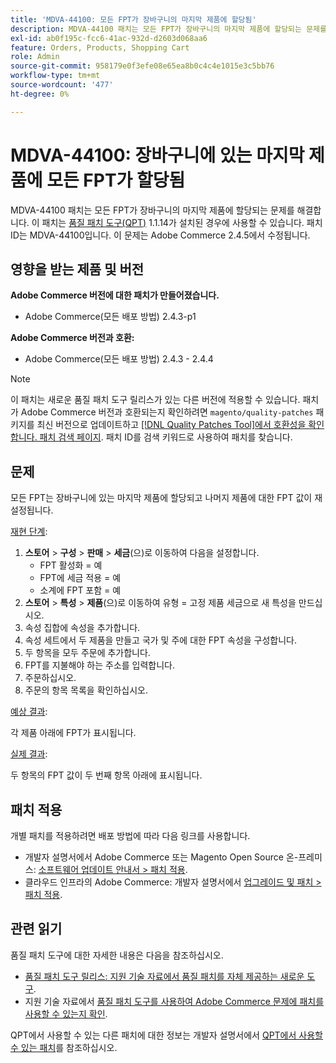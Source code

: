 ```yaml
---
title: 'MDVA-44100: 모든 FPT가 장바구니의 마지막 제품에 할당됨'
description: MDVA-44100 패치는 모든 FPT가 장바구니의 마지막 제품에 할당되는 문제를 해결합니다. 이 패치는 [Quality Patches Tool (QPT)](/help/announcements/adobe-commerce-announcements/magento-quality-patches-released-new-tool-to-self-serve-quality-patches.md) 1.1.14가 설치된 경우 사용할 수 있습니다. 패치 ID는 MDVA-44100입니다. 이 문제는 Adobe Commerce 2.4.5에서 수정됩니다.
exl-id: ab0f195c-fcc6-41ac-932d-d2603d068aa6
feature: Orders, Products, Shopping Cart
role: Admin
source-git-commit: 958179e0f3efe08e65ea8b0c4c4e1015e3c5bb76
workflow-type: tm+mt
source-wordcount: '477'
ht-degree: 0%

---
```


# MDVA-44100: 장바구니에 있는 마지막 제품에 모든 FPT가 할당됨

MDVA-44100 패치는 모든 FPT가 장바구니의 마지막 제품에 할당되는 문제를 해결합니다. 이 패치는 [품질 패치 도구(QPT)](/help/announcements/adobe-commerce-announcements/magento-quality-patches-released-new-tool-to-self-serve-quality-patches.md) 1.1.14가 설치된 경우에 사용할 수 있습니다. 패치 ID는 MDVA-44100입니다. 이 문제는 Adobe Commerce 2.4.5에서 수정됩니다.

## 영향을 받는 제품 및 버전

**Adobe Commerce 버전에 대한 패치가 만들어졌습니다.**

* Adobe Commerce(모든 배포 방법) 2.4.3-p1

**Adobe Commerce 버전과 호환:**

* Adobe Commerce(모든 배포 방법) 2.4.3 - 2.4.4

>[!NOTE]
>
>이 패치는 새로운 품질 패치 도구 릴리스가 있는 다른 버전에 적용할 수 있습니다. 패치가 Adobe Commerce 버전과 호환되는지 확인하려면 `magento/quality-patches` 패키지를 최신 버전으로 업데이트하고 [[!DNL Quality Patches Tool]에서 호환성을 확인합니다. 패치 검색 페이지](https://devdocs.magento.com/quality-patches/tool.html#patch-grid). 패치 ID를 검색 키워드로 사용하여 패치를 찾습니다.

## 문제

모든 FPT는 장바구니에 있는 마지막 제품에 할당되고 나머지 제품에 대한 FPT 값이 재설정됩니다.

<u>재현 단계</u>:

1. **스토어** > **구성** > **판매** > **세금**(으)로 이동하여 다음을 설정합니다.
   * FPT 활성화 = 예
   * FPT에 세금 적용 = 예
   * 소계에 FPT 포함 = 예
1. **스토어** > **특성** > **제품**(으)로 이동하여 유형 = 고정 제품 세금으로 새 특성을 만드십시오.
1. 속성 집합에 속성을 추가합니다.
1. 속성 세트에서 두 제품을 만들고 국가 및 주에 대한 FPT 속성을 구성합니다.
1. 두 항목을 모두 주문에 추가합니다.
1. FPT를 지불해야 하는 주소를 입력합니다.
1. 주문하십시오.
1. 주문의 항목 목록을 확인하십시오.

<u>예상 결과</u>:

각 제품 아래에 FPT가 표시됩니다.

<u>실제 결과</u>:

두 항목의 FPT 값이 두 번째 항목 아래에 표시됩니다.

## 패치 적용

개별 패치를 적용하려면 배포 방법에 따라 다음 링크를 사용합니다.

* 개발자 설명서에서 Adobe Commerce 또는 Magento Open Source 온-프레미스: [소프트웨어 업데이트 안내서 > 패치 적용](https://devdocs.magento.com/guides/v2.4/comp-mgr/patching/mqp.html).
* 클라우드 인프라의 Adobe Commerce: 개발자 설명서에서 [업그레이드 및 패치 > 패치 적용](https://devdocs.magento.com/cloud/project/project-patch.html).

## 관련 읽기

품질 패치 도구에 대한 자세한 내용은 다음을 참조하십시오.

* [품질 패치 도구 릴리스: 지원 기술 자료에서 품질 패치를 자체 제공하는 새로운 도구](/help/announcements/adobe-commerce-announcements/magento-quality-patches-released-new-tool-to-self-serve-quality-patches.md).
* 지원 기술 자료에서 [품질 패치 도구를 사용하여 Adobe Commerce 문제에 패치를 사용할 수 있는지 확인](/help/support-tools/patches-available-in-qpt-tool/check-patch-for-magento-issue-with-magento-quality-patches.md).

QPT에서 사용할 수 있는 다른 패치에 대한 정보는 개발자 설명서에서 [QPT에서 사용할 수 있는 패치](https://devdocs.magento.com/quality-patches/tool.html#patch-grid)를 참조하십시오.
